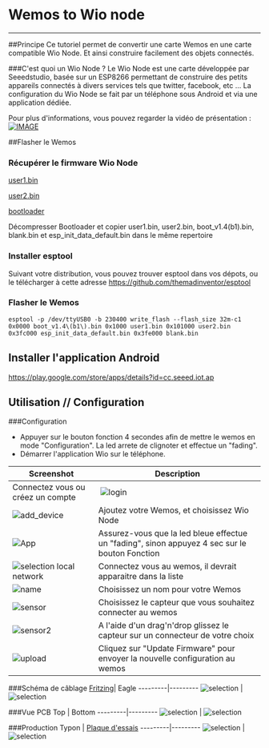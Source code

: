 Wemos to Wio node
=

----
##Principe
Ce tutoriel permet de convertir une carte Wemos en une carte compatible Wio Node. Et ainsi construire facilement des objets connectés.

###C'est quoi un Wio Node ?
Le Wio Node est une carte développée par Seeedstudio, basée sur un ESP8266 permettant de construire des petits appareils connectés à divers services tels que twitter, facebook, etc ...
La configuration du Wio Node se fait par un téléphone sous Android et via une application dédiée.

Pour plus d'informations, vous pouvez regarder la vidéo de présentation :
[![IMAGE](/images/video.png)](https://www.youtube.com/watch?v=N-13m8Lvzxs)


##Flasher le Wemos
### Récupérer le firmware Wio Node
[user1.bin](https://github.com/Seeed-Studio/Wio_Link/raw/master/users_build/local_user_00000000000000000000/user1.bin)

[user2.bin](https://github.com/Seeed-Studio/Wio_Link/raw/master/users_build/local_user_00000000000000000000/user2.bin)

[bootloader](http://www.seeedstudio.com/wiki/images/4/4b/Esp8266sdk1.4.1.zip)

Décompresser Bootloader et copier user1.bin, user2.bin, boot_v1.4(b1).bin, blank.bin et esp_init_data_default.bin dans le même repertoire
### Installer esptool 
Suivant votre distribution, vous pouvez trouver esptool dans vos dépots, ou le télécharger à cette adresse https://github.com/themadinventor/esptool

### Flasher le Wemos

```shell
esptool -p /dev/ttyUSB0 -b 230400 write_flash --flash_size 32m-c1 0x0000 boot_v1.4\(b1\).bin 0x1000 user1.bin 0x101000 user2.bin 0x3fc000 esp_init_data_default.bin 0x3fe000 blank.bin

```

## Installer l'application Android
https://play.google.com/store/apps/details?id=cc.seeed.iot.ap

## Utilisation // Configuration
###Configuration
- Appuyer sur le bouton fonction 4 secondes afin de mettre le wemos en mode "Configuration". La led arrete de clignoter et effectue un "fading".
- Démarrer l'application Wio sur le téléphone.


Screenshot| Description 
---------|---------
Connectez vous ou créez un compte | ![login](/images/login.png) 
![add_device](/images/add_device.png) | Ajoutez votre Wemos, et choisissez Wio Node
![App](/images/next.png) | Assurez-vous que la led bleue effectue un "fading", sinon appuyez 4 sec sur le bouton Fonction
![selection local network](/images/reseau_device.png) | Connectez vous au wemos, il devrait apparaitre dans la liste
![name](/images/device_name.png) | Choisissez un nom pour votre Wemos
![sensor](/images/sensor_choose.png) | Choisissez le capteur que vous souhaitez connecter au wemos
![sensor2](/images/sensor_choose2.png) | A l'aide d'un drag'n'drop glissez le capteur sur un connecteur de votre choix
![upload](/images/upload.png) | Cliquez sur "Update Firmware" pour envoyer la nouvelle configuration au wemos

###Schéma de câblage
[Fritzing](/schema/wemos_wio_sch.fzz)| Eagle
---------|---------
![selection](/images/WioNode_sch_fritzing.png) | ![selection](/images/WioNode_sch.png) 

###Vue PCB
Top | Bottom 
---------|---------
![selection](/3D/wio_shield_top.png) | ![selection](/3D/wio_shield.png) 

###Production
Typon | [Plaque d'essais](/schema/wemos_wio_plaque_essais.fzz)
---------|---------
![selection](/images/PCB.png) | ![selection](/images/WioNode_plaque_essais.png) 
